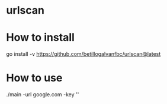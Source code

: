 # urlscan

# How to install
go install -v https://github.com/betillogalvanfbc/urlscan@latest

# How to use 
./main -url google.com -key '' 

